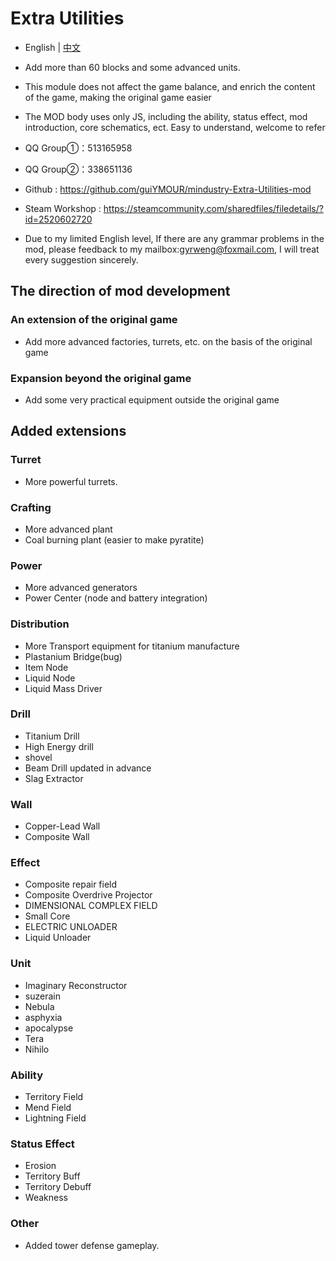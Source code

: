 # Extra Utilities

- English | [中文](README_cn.md)

- Add more than 60 blocks and some advanced units.

- This module does not affect the game balance, and enrich the content of the game, making the original game easier

- The MOD body uses only JS, including the ability, status effect, mod introduction, core schematics, ect. Easy to understand, welcome to refer


- QQ Group①：513165958
- QQ Group②：338651136
- Github : https://github.com/guiYMOUR/mindustry-Extra-Utilities-mod
- Steam Workshop : https://steamcommunity.com/sharedfiles/filedetails/?id=2520602720
- Due to my limited English level, If there are any grammar problems in the mod, please feedback to my mailbox:gyrweng@foxmail.com, I will treat every suggestion sincerely.

## The direction of mod development

### An extension of the original game
- Add more advanced factories, turrets, etc. on the basis of the original game

### Expansion beyond the original game
- Add some very practical equipment outside the original game

## Added extensions

### Turret
- More powerful turrets.

### Crafting
- More advanced plant 
- Coal burning plant (easier to make pyratite)

### Power
- More advanced generators 
- Power Center (node and battery integration)

### Distribution
- More Transport equipment for titanium manufacture
- Plastanium Bridge(bug)
- Item Node
- Liquid Node
- Liquid Mass Driver

### Drill
- Titanium Drill
- High Energy drill
- shovel
- Beam Drill updated in advance
- Slag Extractor

### Wall
- Copper-Lead Wall
- Composite Wall

### Effect
- Composite repair field
- Composite Overdrive Projector
- DIMENSIONAL COMPLEX FIELD
- Small Core
- ELECTRIC UNLOADER
- Liquid Unloader

### Unit
- Imaginary Reconstructor
- suzerain
- Nebula
- asphyxia
- apocalypse
- Tera
- Nihilo

### Ability
- Territory Field
- Mend Field
- Lightning Field

### Status Effect
- Erosion
- Territory Buff
- Territory Debuff
- Weakness

### Other
- Added tower defense gameplay.